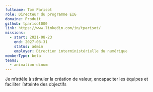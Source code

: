 ```yaml
---
fullname: Tom Parisot
role: Directeur du programme EIG
domaine: Produit
github: tparisot000
link: https://www.linkedin.com/in/tparisot/
missions:
  - start: 2021-08-23
    end: 2027-03-31
    status: admin
    employer: Direction interministérielle du numérique
memberType: beta
teams:
  - animation-dinum
---
```

Je m’attèle à stimuler la création de valeur, encapaciter les équipes et faciliter l’atteinte des objectifs